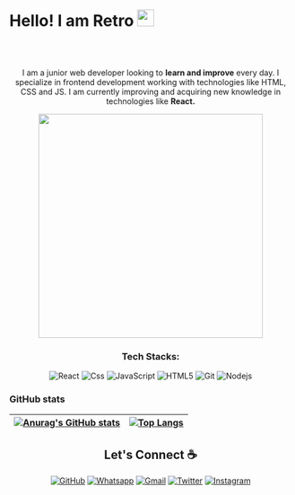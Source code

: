<div id="header" align="center">
<!--   <a href="https://github.com/retrong">
    <img src="https://github.com/retrong/retroNG/blob/cad1d9aef8bbdd64d0cf3c157cd1b9d47a993129/assets/logo.webp" alt="logo" width="80%"/>
  </a> -->
  <h1 align="left">
  Hello! I am Retro
  <img src="https://media.giphy.com/media/hvRJCLFzcasrR4ia7z/giphy.gif" width="30px"/>
  </h1>
  <br/>
  <br/>
  <p>I am a junior web developer looking to <strong>learn and improve</strong> every day. I specialize in frontend development working
with technologies like HTML, CSS and JS. I am currently improving and acquiring new knowledge in technologies like <strong>React.</strong></p>
  <img width="400" src="https://media.giphy.com/media/IoP0PvbbSWGAM/giphy.gif"/>
</div>

<h3 align="center">Tech Stacks:</h3>
<p align="center">
  <img alt="React" src="https://img.shields.io/badge/-React-ffb400?style=flat-square&logo=react&logoColor=white" />
  <img alt="Css" src="https://img.shields.io/badge/css3-%23ffb400.svg?tyle=flat-square&logo=css3&logoColor=white" />
  <img alt="JavaScript" src="https://img.shields.io/badge/-JavaScript-ffb400?style=flat-square&logo=javascript&logoColor=white" />
  <img alt="HTML5" src="https://img.shields.io/badge/-HTML5-ffb400?style=flat-square&logo=html5&logoColor=white" />
  <img alt="Git" src="https://img.shields.io/badge/-Git-ffb400?style=flat-square&logo=git&logoColor=white" />
  <img alt="Nodejs" src="https://img.shields.io/badge/-Nodejs-ffb400?style=flat-square&logo=Node.js&logoColor=white" />
</p>

### GitHub stats
<!-- 
<div align="center" height='150px'> <img src="https://github-readme-stats.vercel.app/api?username=retrong&show_icons=true&hide_title=true&include_all_commits=true&line_height=21&bg_color=0,ffb400,ffb400,F6C03D,F4DDA6&count_private=true&theme=graywhite" alt="retrong"/> <img src="https://github-readme-stats.vercel.app/api/top-langs/?username=retrong&layout=compact&show_icons=true&bg_color=0,EFE4CA,F4DDA6,F6C03D&theme=graywhite&hide_title=true" alt="retrong"/> </div>  -->

<div align="center">
  
| [![Anurag's GitHub stats](https://github-readme-stats.vercel.app/api?username=retrong&show_icons=true&hide_title=true&theme=github_dark)](https://github.com/retrong/github-readme-stats) | [![Top Langs](https://github-readme-stats.vercel.app/api/top-langs/?username=retrong&&show_icons=true&theme=github_dark&layout=compact)](https://github.com/retrong/github-readme-stats) |
| ------------- | ------------- |
  
</div>

<!--***FOOTER SECTION***-->
<h2 align="center">Let's Connect ☕</h2>
<p align="center">
  <a href="https://github.com/retrong"><img src="https://img.icons8.com/bubbles/52/000000/github.png" alt="GitHub"/></a>
  <a href="https://wa.me/2349050870228"><img src="https://img.icons8.com/clouds/52/000000/whatsapp.png" alt="Whatsapp"/></a>
  <a href="mailto:eguobabarth@gmail.com"><img src="https://img.icons8.com/bubbles/52/000000/gmail.png" alt="Gmail"/></a>
  <a href="https://twitter.com/FvtvreAce"><img src="https://img.icons8.com/clouds/52/000000/twitter-circled.png" alt="Twitter"/></a>
  <a href=""><img src="https://img.icons8.com/bubbles/52/000000/instagram-new--v1.png" alt="Instagram"/></a>
</p>
